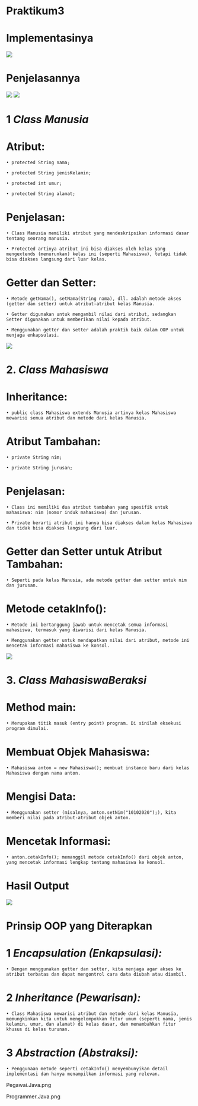 # Praktikum3

# Implementasinya

![](DiagramManusiaMahasiswa.png)

# Penjelasannya

![](Manusia1.png)
![](Manusia2.png)

# 1 *Class Manusia*
  # Atribut:
    • protected String nama;

    • protected String jenisKelamin;
  
    • protected int umur;

    • protected String alamat;

  # Penjelasan:
    • Class Manusia memiliki atribut yang mendeskripsikan informasi dasar tentang seorang manusia.

    • Protected artinya atribut ini bisa diakses oleh kelas yang mengextends (menurunkan) kelas ini (seperti Mahasiswa), tetapi tidak bisa diakses langsung dari luar kelas.

  # Getter dan Setter:
    • Metode getNama(), setNama(String nama), dll. adalah metode akses (getter dan setter) untuk atribut-atribut kelas Manusia.

    • Getter digunakan untuk mengambil nilai dari atribut, sedangkan Setter digunakan untuk memberikan nilai kepada atribut.

    • Menggunakan getter dan setter adalah praktik baik dalam OOP untuk menjaga enkapsulasi.

![](Mahasiswa.png)

# 2. *Class Mahasiswa*
  # Inheritance:
    • public class Mahasiswa extends Manusia artinya kelas Mahasiswa mewarisi semua atribut dan metode dari kelas Manusia.

  # Atribut Tambahan:
    • private String nim;

    • private String jurusan;

  # Penjelasan:
    • Class ini memiliki dua atribut tambahan yang spesifik untuk mahasiswa: nim (nomor induk mahasiswa) dan jurusan.

    • Private berarti atribut ini hanya bisa diakses dalam kelas Mahasiswa dan tidak bisa diakses langsung dari luar.

  # Getter dan Setter untuk Atribut Tambahan:
    • Seperti pada kelas Manusia, ada metode getter dan setter untuk nim dan jurusan.

  # Metode cetakInfo():
    • Metode ini bertanggung jawab untuk mencetak semua informasi mahasiswa, termasuk yang diwarisi dari kelas Manusia.

    • Menggunakan getter untuk mendapatkan nilai dari atribut, metode ini mencetak informasi mahasiswa ke konsol.

![](MahasiswaBeraksi.png)

# 3. *Class MahasiswaBeraksi*
  # Method main:
    • Merupakan titik masuk (entry point) program. Di sinilah eksekusi program dimulai.

  # Membuat Objek Mahasiswa:
    • Mahasiswa anton = new Mahasiswa(); membuat instance baru dari kelas Mahasiswa dengan nama anton.

  # Mengisi Data:
    • Menggunakan setter (misalnya, anton.setNim("10102020");), kita memberi nilai pada atribut-atribut objek anton.

  # Mencetak Informasi:
    • anton.cetakInfo(); memanggil metode cetakInfo() dari objek anton, yang mencetak informasi lengkap tentang mahasiswa ke konsol.

# Hasil Output
![](HasilOutput.png)


# Prinsip OOP yang Diterapkan

  # 1 *Encapsulation (Enkapsulasi):*
    • Dengan menggunakan getter dan setter, kita menjaga agar akses ke atribut terbatas dan dapat mengontrol cara data diubah atau diambil.

  # 2 *Inheritance (Pewarisan):*
    • Class Mahasiswa mewarisi atribut dan metode dari kelas Manusia, memungkinkan kita untuk mengelompokkan fitur umum (seperti nama, jenis kelamin, umur, dan alamat) di kelas dasar, dan menambahkan fitur khusus di kelas turunan.

  # 3 *Abstraction (Abstraksi):*
    • Penggunaan metode seperti cetakInfo() menyembunyikan detail implementasi dan hanya menampilkan informasi yang relevan.

Pegawai.Java.png

Programmer.Java.png

